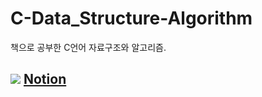 # C-Data_Structure-Algorithm
책으로 공부한 C언어 자료구조와 알고리즘.

## <img src="https://img.shields.io/badge/-000000?style=flat-square&logo=notion&logoColor=white"/> [Notion](https://www.notion.so/C-7e154ebe56d34d61a42cf588c1b2c38b?pvs=4)

